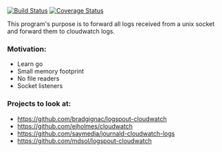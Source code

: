 [![Build Status](https://travis-ci.org/ClearcodeHQ/Go-Forward.svg)](https://travis-ci.org/ClearcodeHQ/Go-Forward)
[![Coverage Status](https://coveralls.io/repos/github/ClearcodeHQ/Go-Forward/badge.svg?branch=master)](https://coveralls.io/github/ClearcodeHQ/Go-Forward?branch=master)

This program's purpose is to forward all logs received from a unix socket and forward them to cloudwatch logs.

### Motivation:
* Learn go
* Small memory footprint
* No file readers
* Socket listeners

### Projects to look at:
* https://github.com/bradgignac/logspout-cloudwatch
* https://github.com/ejholmes/cloudwatch
* https://github.com/saymedia/journald-cloudwatch-logs
* https://github.com/mdsol/logspout-cloudwatch

